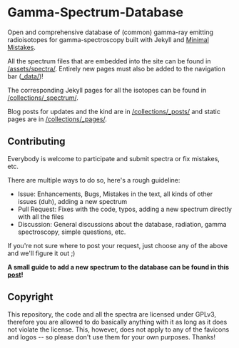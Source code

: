 # Gamma-Spectrum-Database

Open and comprehensive database of (common) gamma-ray emitting radioisotopes for gamma-spectroscopy built with Jekyll and [Minimal Mistakes](https://mademistakes.com/work/minimal-mistakes-jekyll-theme/).

All the spectrum files that are embedded into the site can be found in [/assets/spectra/](/assets/spectra/). Entirely new pages must also be added to the navigation bar ([_data/](_data/))!

The corresponding Jekyll pages for all the isotopes can be found in [/collections/_spectrum/](/collections/_spectrum/).

Blog posts for updates and the kind are in [/collections/_posts/](/collections/_posts/) and static pages are in [/collections/_pages/](/collections/_pages/).


## Contributing

Everybody is welcome to participate and submit spectra or fix mistakes, etc.

There are multiple ways to do so, here's a rough guideline:

- Issue: Enhancements, Bugs, Mistakes in the text, all kinds of other issues (duh), adding a new spectrum
- Pull Request: Fixes with the code, typos, adding a new spectrum directly with all the files
- Discussion: General discussions about the database, radiation, gamma spectroscopy, simple questions, etc.

If you're not sure where to post your request, just choose any of the above and we'll figure it out ;)

**A small guide to add a new spectrum to the database can be found in this [post](https://gammadb.nuclearphoenix.xyz/jekyll/update/ready-for-action/)!**

## Copyright

This repository, the code and all the spectra are licensed under GPLv3, therefore you are allowed to do basically anything with it as long as it does not violate the license. This, however, does not apply to any of the favicons and logos -- so please don't use them for your own purposes. Thanks!

